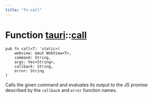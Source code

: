 ```yaml
---
title: "fn.call"
---
```


# Function [tauri](/docs/api/rust/tauri/index.html)::​[call](/docs/api/rust/tauri/)

    pub fn call<T: 'static>(
        webview: &mut WebView<T>, 
        command: String, 
        args: Vec<String>, 
        callback: String, 
        error: String
    )

Calls the given command and evaluates its output to the JS promise described by the `callback` and `error` function names.
